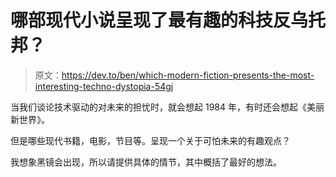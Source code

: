# 哪部现代小说呈现了最有趣的科技反乌托邦？

> 原文：<https://dev.to/ben/which-modern-fiction-presents-the-most-interesting-techno-dystopia-54gj>

当我们谈论技术驱动的对未来的担忧时，就会想起 1984 年，有时还会想起《美丽新世界》。

但是哪些现代书籍，电影，节目等。呈现一个关于可怕未来的有趣观点？

我想象黑镜会出现，所以请提供具体的情节，其中概括了最好的想法。